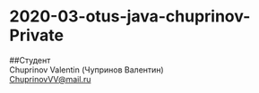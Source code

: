 # 2020-03-otus-java-chuprinov-Private<br>
##Студент<br>
Chuprinov Valentin (Чупринов Валентин)<br>
ChuprinovVV@mail.ru
